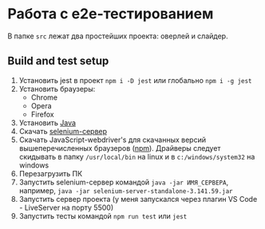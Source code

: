 # Работа с e2e-тестированием

В папке `src` лежат два простейших проекта: оверлей и слайдер.

## Build and test setup

1. Установить jest в проект `npm i -D jest` или глобально `npm i -g jest`
2. Установить браузеры:
    - Chrome
    - Opera
    - Firefox
3. Установить [Java](https://www.java.com/ru/download/help/download_options.xml "Java")
4. Скачать [selenium-сервер](https://www.selenium.dev/downloads/ "selenium")
5. Скачать JavaScript-webdriver's для скачанных версий вышеперечисленных браузеров ([npm](https://www.npmjs.com/package/selenium-webdriver "npm")). Драйверы следует скидывать в папку `/usr/local/bin` на linux и в `c:/windows/system32` на windows
6. Перезагрузить ПК
7. Запустить selenium-сервер командой `java -jar ИМЯ_СЕРВЕРА`, например, `java -jar selenium-server-standalone-3.141.59.jar`
8. Запустить сервер проекта (у меня запускался через плагин VS Code - LiveServer на порту 5500)
9. Запустить тесты командой `npm run test` или `jest`

